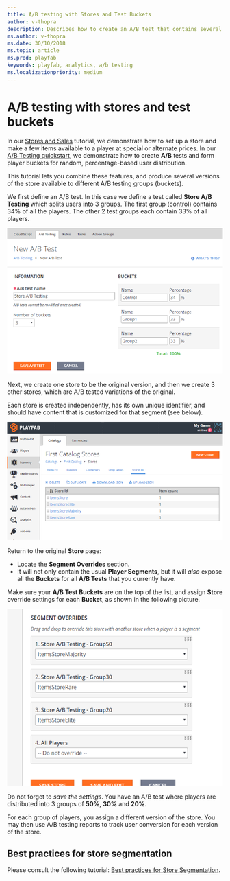 ```yaml
---
title: A/B testing with Stores and Test Buckets
author: v-thopra
description: Describes how to create an A/B test that contains several versions of a store that are available to different A/B testing groups (buckets).
ms.author: v-thopra
ms.date: 30/10/2018
ms.topic: article
ms.prod: playfab
keywords: playfab, analytics, a/b testing
ms.localizationpriority: medium
---
```


# A/B testing with stores and test buckets

In our [Stores and Sales](../../commerce/stores/stores-and-sales.md) tutorial, we demonstrate how to set up a store and make a few items available to a player at special or alternate prices. In our [A/B Testing quickstart](quickstart.md), we demonstrate how to create **A/B** tests and form player
buckets for random, percentage-based user distribution.

This tutorial lets you combine these features, and produce several versions of the store available to different A/B testing groups (buckets).

We first define an A/B test. In this case we define a test called **Store A/B Testing** which splits users into 3 groups. The first group (control) contains 34% of all the players. The other 2 test groups each contain 33% of all players.

![Game Manager - New A/B Test](media/tutorials/game-manager-new-ab-test.png)  

Next, we create one store to be the original version, and then we create 3 other stores, which are A/B tested variations of the original.

Each store is created independently, has its own unique identifier, and should have content that is customized for that segment (see below).

![Game Manager - Economy - Catalogs - Stores](media/tutorials/game-manager-economy-catalogs-stores.png)  

Return to the original **Store** page:

- Locate the **Segment Overrides** section.
- It will not only contain the usual **Player Segments**, but it will *also* expose all the **Buckets** for all **A/B Tests** that you currently have.

Make sure your **A/B Test Buckets** are on the top of the list, and assign **Store** override settings for each **Bucket**, as shown in the following picture.

![Game Manager - Stores - Segment Overrides](media/tutorials/game-manager-stores-segment-overrides.png)

Do not forget to *save the settings*. You have an A/B test where players are distributed into 3 groups of **50%**, **30%** and **20%**.

For each group of players, you assign a different version of the store. You may then use A/B testing reports to track user conversion for each version of the store.

## Best practices for store segmentation

Please consult the following tutorial: [Best practices for Store Segmentation](../../commerce/stores/best-practices-for-store-segmentation.md).
